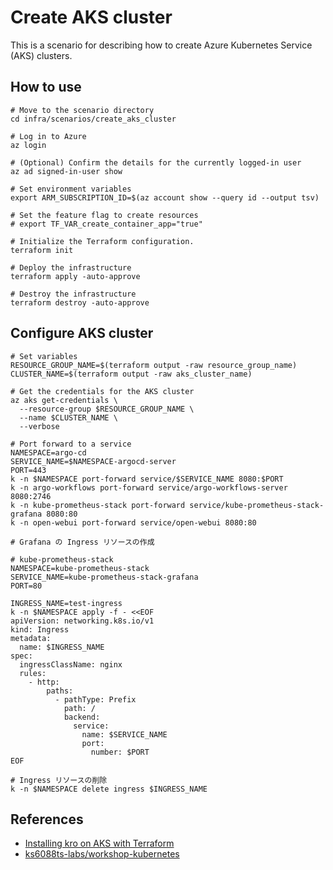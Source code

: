 # Create AKS cluster

This is a scenario for describing how to create Azure Kubernetes Service (AKS) clusters.

## How to use

```shell
# Move to the scenario directory
cd infra/scenarios/create_aks_cluster

# Log in to Azure
az login

# (Optional) Confirm the details for the currently logged-in user
az ad signed-in-user show

# Set environment variables
export ARM_SUBSCRIPTION_ID=$(az account show --query id --output tsv)

# Set the feature flag to create resources
# export TF_VAR_create_container_app="true"

# Initialize the Terraform configuration.
terraform init

# Deploy the infrastructure
terraform apply -auto-approve

# Destroy the infrastructure
terraform destroy -auto-approve
```

## Configure AKS cluster

```shell
# Set variables
RESOURCE_GROUP_NAME=$(terraform output -raw resource_group_name)
CLUSTER_NAME=$(terraform output -raw aks_cluster_name)

# Get the credentials for the AKS cluster
az aks get-credentials \
  --resource-group $RESOURCE_GROUP_NAME \
  --name $CLUSTER_NAME \
  --verbose

# Port forward to a service
NAMESPACE=argo-cd
SERVICE_NAME=$NAMESPACE-argocd-server
PORT=443
k -n $NAMESPACE port-forward service/$SERVICE_NAME 8080:$PORT
k -n argo-workflows port-forward service/argo-workflows-server 8080:2746
k -n kube-prometheus-stack port-forward service/kube-prometheus-stack-grafana 8080:80
k -n open-webui port-forward service/open-webui 8080:80

# Grafana の Ingress リソースの作成

# kube-prometheus-stack
NAMESPACE=kube-prometheus-stack
SERVICE_NAME=kube-prometheus-stack-grafana
PORT=80

INGRESS_NAME=test-ingress
k -n $NAMESPACE apply -f - <<EOF
apiVersion: networking.k8s.io/v1
kind: Ingress
metadata:
  name: $INGRESS_NAME
spec:
  ingressClassName: nginx
  rules:
    - http:
        paths:
          - pathType: Prefix
            path: /
            backend:
              service:
                name: $SERVICE_NAME
                port:
                  number: $PORT
EOF

# Ingress リソースの削除
k -n $NAMESPACE delete ingress $INGRESS_NAME
```

## References

- [Installing kro on AKS with Terraform](https://carlos.mendible.com/2025/02/09/installing-kro-on-aks-with-terraform/)
- [ks6088ts-labs/workshop-kubernetes](https://github.com/ks6088ts-labs/workshop-kubernetes)
